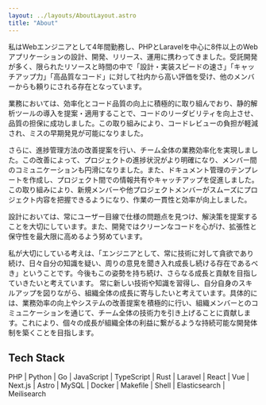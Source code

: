 ```yaml
---
layout: ../layouts/AboutLayout.astro
title: "About"
---
```


私はWebエンジニアとして4年間勤務し、PHPとLaravelを中心に8件以上のWebアプリケーションの設計、開発、リリース、運用に携わってきました。受託開発が多く、限られたリソースと時間の中で「設計・実装スピードの速さ」「キャッチアップ力」「高品質なコード」に対して社内から高い評価を受け、他のメンバーからも頼りにされる存在となっています。

業務においては、効率化とコード品質の向上に積極的に取り組んでおり、静的解析ツールの導入を提案・適用することで、コードのリーダビリティを向上させ、品質の担保に成功しました。この取り組みにより、コードレビューの負担が軽減され、ミスの早期発見が可能になりました。

さらに、進捗管理方法の改善提案を行い、チーム全体の業務効率化を実現しました。この改善によって、プロジェクトの進捗状況がより明確になり、メンバー間のコミュニケーションも円滑になりました。また、ドキュメント管理のテンプレートを作成し、プロジェクト間での情報共有やキャッチアップを促進しました。この取り組みにより、新規メンバーや他プロジェクトメンバーがスムーズにプロジェクト内容を把握できるようになり、作業の一貫性と効率が向上しました。

設計においては、常にユーザー目線で仕様の問題点を見つけ、解決策を提案することを大切にしています。また、開発ではクリーンなコードを心がけ、拡張性と保守性を最大限に高めるよう努めています。

私が大切にしている考えは、「エンジニアとして、常に技術に対して貪欲であり続け、日々自分の知識を疑い、周りの意見を聞き入れ成長し続ける存在であるべき」ということです。今後もこの姿勢を持ち続け、さらなる成長と貢献を目指していきたいと考えています。
常に新しい技術や知識を習得し、自分自身のスキルアップを図りながら、組織全体の成長に寄与したいと考えています。具体的には、業務効率の向上やシステムの改善提案を積極的に行い、組織メンバーとのコミュニケーションを通じて、チーム全体の技術力を引き上げることに貢献します。これにより、個々の成長が組織全体の利益に繋がるような持続可能な開発体制を築くことを目指します。

## Tech Stack

PHP | Python | Go | JavaScript | TypeScript | Rust | Laravel | React | Vue | Next.js | Astro | MySQL | Docker | Makefile | Shell | Elasticsearch | Meilisearch
